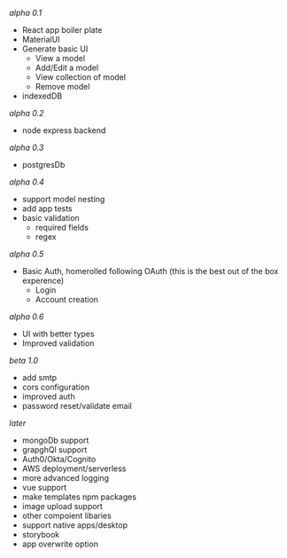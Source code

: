_alpha 0.1_

- React app boiler plate
- MaterialUI
- Generate basic UI
  - View a model
  - Add/Edit a model
  - View collection of model
  - Remove model
- indexedDB

_alpha 0.2_

- node express backend

_alpha 0.3_

- postgresDb

_alpha 0.4_

- support model nesting
- add app tests
- basic validation
  - required fields
  - regex

_alpha 0.5_

- Basic Auth, homerolled following OAuth (this is the best out of the box experence)
  - Login
  - Account creation

_alpha 0.6_

- UI with better types
- Improved validation

_beta 1.0_

- add smtp
- cors configuration
- improved auth
- password reset/validate email

_later_

- mongoDb support
- grapghQl support
- Auth0/Okta/Cognito
- AWS deployment/serverless
- more advanced logging
- vue support
- make templates npm packages
- image upload support
- other compoient libaries
- support native apps/desktop
- storybook
- app overwrite option
